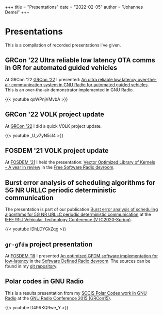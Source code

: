 +++
title = "Presentations"
date = "2022-02-05"
author = "Johannes Demel"
+++

# Presentations

This is a compilation of recorded presentations I've given.

## GRCon '22 Ultra reliable low latency OTA comms in GR for automated guided vehicles

At GRCon '22 [GRCon '22](https://events.gnuradio.org/event/18/) I presented: [An ultra reliable low latency over-the-air communication system in GNU Radio for automated guided vehicles](https://events.gnuradio.org/event/18/contributions/236/). This is an over-the-air demonstrator implemented in GNU Radio.

{{< youtube qxWPnjVMvbA >}}


## GRCon '22 VOLK project update

At [GRCon '22](https://events.gnuradio.org/event/18/) I did a quick VOLK project update.

{{< youtube _U_v7yN5cI4 >}}

## FOSDEM '21 VOLK project update

At [FOSDEM '21](https://archive.fosdem.org/2021/) I held the presentation: [Vector Optimized Library of Kernels - A year in review](https://archive.fosdem.org/2021/schedule/event/fsr_vector_optimized_library_of_kernels/) in the [Free Software Radio devroom](https://archive.fosdem.org/2021/schedule/track/free_software_radio/).


## Burst error analysis of scheduling algorithms for 5G NR URLLC periodic deterministic communication

The presentation is part of our publication [Burst error analysis of scheduling algorithms for 5G NR URLLC periodic deterministic communication](https://doi.org/10.1109/VTC2020-Spring48590.2020.9129493) at the [IEEE 91st Vehicular Technology Conference (VTC2020-Spring)](https://events.vtsociety.org/vtc2020-spring/).

{{< youtube IDhLDYGkZqg >}}

## `gr-gfdm` project presentation

At [FOSDEM '18](https://archive.fosdem.org/2018/) I presented [An optimized GFDM software implementation for low-latency](https://archive.fosdem.org/2018/schedule/event/gfdm/) in the [Software Defined Radio devroom](https://archive.fosdem.org/2018/schedule/track/software_defined_radio/). The sources can be found in my [git repository](https://github.com/jdemel/gr-gfdm/).

[](https://archive.fosdem.org/2018/)

## Polar codes in GNU Radio

This is a results presentation from my [SOCIS Polar Codes work in GNU Radio](https://wiki.gnuradio.org/index.php/GSoCPastProjects#POLAR_Codes) at the [GNU Radio Conference 2015 (GRCon15)](http://www.trondeau.com/gnu-radio-conference-2015/).

{{< youtube D49RKQRwe_Y >}}

